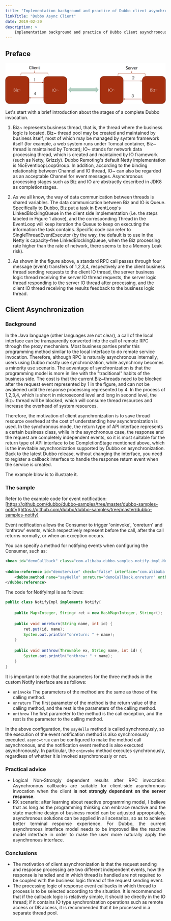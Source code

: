 ```yaml
---
title: "Implementation background and practice of Dubbo client asynchronous interface"
linkTitle: "Dubbo Async Client"
date: 2019-02-20
description: >
    Implementation background and practice of Dubbo client asynchronous interface
---
```


## Preface

![image | left](/imgs/blog/dubboasyn_client/1_en.png)

Let's start with a brief introduction about the stages of a complete Dubbo invocation.  
1. Biz~ represents business thread, that is, the thread where the business logic is located. Biz~ thread pool may be created and maintained by business itself, most of which may be managed by system framework itself (for example, a web system runs under Tomcat container, Biz~ thread is maintained by Tomcat); IO~ stands for network data processing thread, which is created and maintained by IO framework (such as Netty, Grizzly). Dubbo Remoting's default Netty implementation is NioEventloopLoopGroup. In addition, according to the binding relationship between Channel and IO thread, IO~ can also be regarded as an acceptable Channel for event messages. Asynchronous processing stages such as Biz and IO are abstractly described in JDK8 as completionstages.  

2. As we all know, the way of data communication between threads is shared variables. The data communication between Biz and IO is Queue. Specifically to Dubbo, Biz put a task in EventLoop's LinkedBlockingQueue in the client side implementation (i.e. the steps labeled in Figure 1 above), and the corresponding Thread in the EventLoop will keep iteration the Queue to keep on executing the information the task contains. Specific code can refer to SingleThreadEventExecutor (by the way, the default is to use in the Netty is capacity-free LinkedBlockingQueue, when the Biz processing rate higher than the rate of network, there seems to be a Memory Leak risk).    

3. As shown in the figure above, a standard RPC call passes through four message (event) transfers of 1,2,3,4, respectively are the client business thread sending requests to the client IO thread, the server business logic thread receiving the server IO thread requests, the server logic thread responding to the server IO thread after processing, and the client IO thread receiving the results feedback to the business logic thread.  

## Client Asynchronization

### Background
In the Java language (other languages are not clear), a call of the local interface can be transparently converted into the call of remote RPC through the proxy mechanism. Most business parties prefer this programming method similar to the local interface to do remote service invocation. Therefore, although RPC is naturally asynchronous internally, users using Dubbo mostly use synchronization, while asynchrony becomes a minority use scenario. The advantage of synchronization is that the programming model is more in line with the "traditional" habits of the business side. The cost is that the current Biz~threads need to be blocked after the request event represented by 1 in the figure, and can not be awakened until the response processing represented by 4. In the process of 1,2,3,4, which is short in microsecond level and long in second level, the Biz~ thread will be blocked, which will consume thread resources and increase the overhead of system resources.

Therefore, the motivation of client asynchronization is to save thread resource overhead at the cost of understanding how asynchronization is used. In the synchronous mode, the return type of API interface represents a certain business class, while in the asynchronous case, the response and the request are completely independent events, so it is most suitable for the return type of API interface to be CompletionStage mentioned above, which is the inevitable asynchronization supported by Dubbo on asynchronization. Back to the latest Dubbo release, without changing the interface, you need to register a callback interface to handle the response return event when the service is created.    

The example blow is to illustrate it.

### The sample

Refer to the example code for event notification: [https://github.com/dubbo/dubbo-samples/tree/master/dubbo-samples-notify](https://github.com/dubbo/dubbo-samples/tree/master/dubbo-samples-notify)

Event notification allows the Consumer to trigger 'oninvoke', 'onreturn' and 'onthrow' events, which respectively represent before the call, after the call returns normally, or when an exception occurs.

You can specify a method for notifying events when configuring the Consumer, such as:  

```xml
<bean id="demoCallback" class="com.alibaba.dubbo.samples.notify.impl.NotifyImpl" />

<dubbo:reference id="demoService" check="false" interface="com.alibaba.dubbo.samples.notify.api.DemoService" version="1.0.0" group="cn">
    <dubbo:method name="sayHello" onreturn="demoCallback.onreturn" onthrow="demoCallback.onthrow"/>
</dubbo:reference>
```

The code for NotifyImpl is as follows:  

```java
public class NotifyImpl implements Notify{

    public Map<Integer, String> ret = new HashMap<Integer, String>();
    
    public void onreturn(String name, int id) {
        ret.put(id, name);
        System.out.println("onreturn: " + name);
    }

    public void onthrow(Throwable ex, String name, int id) {
        System.out.println("onthrow: " + name);
    }
}
```

It is important to note that the parameters for the three methods in the custom Notify interface are as follows:  

* `oninvoke` The parameters of the method are the same as those of the calling method.  
* `onreturn` The first parameter of the method is the return value of the calling method, and the rest is the parameters of the calling method.  
* `onthrow` The first parameter to the method is the call exception, and the rest is the parameter to the calling method.    

In the above configuration, the `sayHello` method is called synchronously, so the execution of the event notification method is also synchronously executed. `async=true` can be configured to make the method call asynchronous, and the notification event method is also executed asynchronously. In particular, the `oninvoke` method executes synchronously, regardless of whether it is invoked asynchronously or not.

### Practical advice

* <div data-type="alignment" data-value="justify" style="text-align:justify">
  <div data-type="p">Logical Non-Strongly dependent results after RPC invocation: Asynchronous callbacks are suitable for client-side asynchronous invocation when the client <strong>is not strongly dependent on the server response</strong>.</div>
  </div>

* <div data-type="alignment" data-value="justify" style="text-align:justify">
  <div data-type="p">RX scenario: after learning about reactive programming model, I believe that as long as the programming thinking can embrace reactive and the state machine design of business model can be adjusted appropriately, asynchronous solutions can be applied in all scenarios, so as to achieve better terminal response experience. For Dubbo, the current asynchronous interface model needs to be improved like the reactive model interface in order to make the user more naturally apply the asynchronous interface. </div>
  </div>


### Conclusions

* The motivation of client asynchronization is that the request sending and response processing are two different independent events, how the response is handled and in which thread is handled are not required to be coupled with the business logic thread of the request sending event.
* The processing logic of response event callbacks in which thread to process is to be selected according to the situation. It is recommended that if the callback logic is relatively simple, it should be directly in the IO thread; if it contains IO type synchronization operations such as remote access or DB access, it is recommended that it be processed in a separate thread pool.